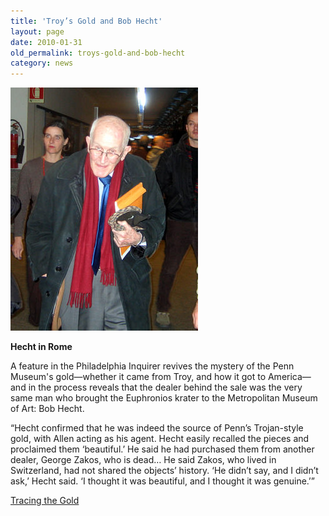 ```yaml
---
title: 'Troy’s Gold and Bob Hecht'
layout: page
date: 2010-01-31
old_permalink: troys-gold-and-bob-hecht
category: news
---
```

![Hecht in Rome](/assets/img/Robert_Hecht.jpg)

**Hecht in Rome**

A feature in the Philadelphia Inquirer revives the mystery of the Penn Museum's gold—whether it came from Troy, and how it got to America—and in the process reveals that the dealer behind the sale was the very same man who brought the Euphronios krater to the Metropolitan Museum of Art: Bob Hecht.

“Hecht confirmed that he was indeed the source of Penn’s Trojan-style gold, with Allen acting as his agent. Hecht easily recalled the pieces and proclaimed them ‘beautiful.’ He said he had purchased them from another dealer, George Zakos, who is dead… He said Zakos, who lived in Switzerland, had not shared the objects’ history. ‘He didn’t say, and I didn’t ask,’ Hecht said. ‘I thought it was beautiful, and I thought it was genuine.’”

[Tracing the Gold](http://www.philly.com/philly/news/homepage/20100131_Tracing_ancient_roots_of_Penn_Museum_s_gold.html?viewAll=y)